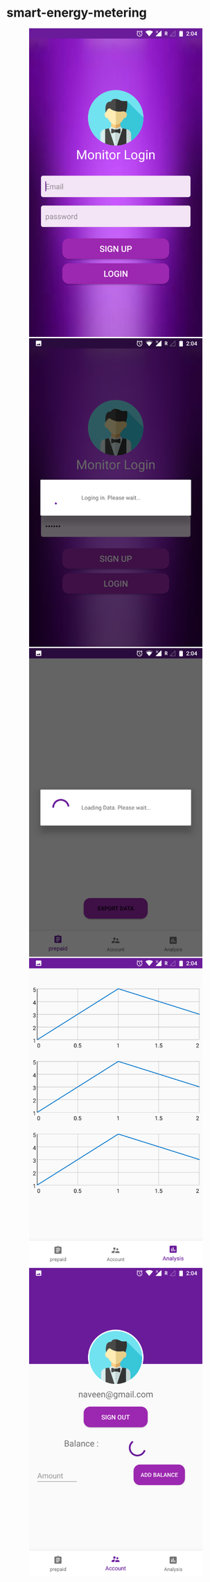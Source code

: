 # smart-energy-metering
<div align="center">
 <img src="/Screenshot_Trail1_20180416-140411.png" width="400px"</img> 
 <img src="/Screenshot_Trail1_20180416-140445.png" width="400px"</img> 
 <img src="/Screenshot_Trail1_20180416-140450.png" width="400px"</img> 
 <img src="/Screenshot_Trail1_20180416-140454.png" width="400px"</img> 
 <img src="/Screenshot_Trail1_20180416-140459.png" width="400px"</img> 
<div>
